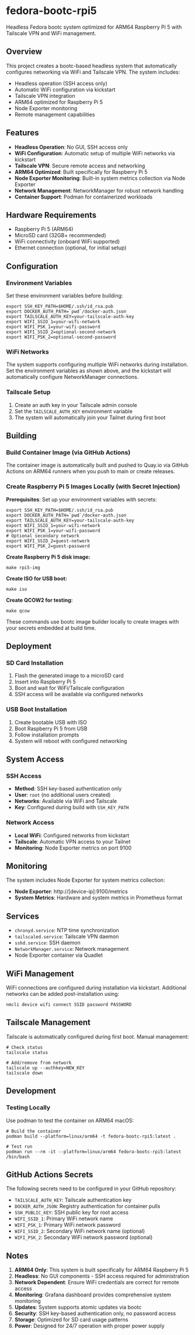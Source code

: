 # fedora-bootc-rpi5

Headless Fedora bootc system optimized for ARM64 Raspberry Pi 5 with Tailscale VPN and WiFi management.

## Overview

This project creates a bootc-based headless system that automatically configures networking via WiFi and Tailscale VPN. The system includes:

- Headless operation (SSH access only)
- Automatic WiFi configuration via kickstart
- Tailscale VPN integration
- ARM64 optimized for Raspberry Pi 5
- Node Exporter monitoring
- Remote management capabilities

## Features

- **Headless Operation**: No GUI, SSH access only
- **WiFi Configuration**: Automatic setup of multiple WiFi networks via kickstart
- **Tailscale VPN**: Secure remote access and networking
- **ARM64 Optimized**: Built specifically for Raspberry Pi 5
- **Node Exporter Monitoring**: Built-in system metrics collection via Node Exporter
- **Network Management**: NetworkManager for robust network handling
- **Container Support**: Podman for containerized workloads

## Hardware Requirements

- Raspberry Pi 5 (ARM64)
- MicroSD card (32GB+ recommended)
- WiFi connectivity (onboard WiFi supported)
- Ethernet connection (optional, for initial setup)

## Configuration

### Environment Variables

Set these environment variables before building:

```shell
export SSH_KEY_PATH=$HOME/.ssh/id_rsa.pub
export DOCKER_AUTH_PATH=`pwd`/docker-auth.json
export TAILSCALE_AUTH_KEY=your-tailscale-auth-key
export WIFI_SSID_1=your-wifi-network
export WIFI_PSK_1=your-wifi-password
export WIFI_SSID_2=optional-second-network
export WIFI_PSK_2=optional-second-password
```

### WiFi Networks

The system supports configuring multiple WiFi networks during installation. Set the environment variables as shown above, and the kickstart will automatically configure NetworkManager connections.

### Tailscale Setup

1. Create an auth key in your Tailscale admin console
2. Set the `TAILSCALE_AUTH_KEY` environment variable
3. The system will automatically join your Tailnet during first boot

## Building

### Build Container Image (via GitHub Actions)

The container image is automatically built and pushed to Quay.io via GitHub Actions on ARM64 runners when you push to main or create releases.

### Create Raspberry Pi 5 Images Locally (with Secret Injection)

**Prerequisites**: Set up your environment variables with secrets:

```shell
export SSH_KEY_PATH=$HOME/.ssh/id_rsa.pub
export DOCKER_AUTH_PATH=`pwd`/docker-auth.json
export TAILSCALE_AUTH_KEY=your-tailscale-auth-key
export WIFI_SSID_1=your-wifi-network
export WIFI_PSK_1=your-wifi-password
# Optional secondary network
export WIFI_SSID_2=guest-network
export WIFI_PSK_2=guest-password
```

**Create Raspberry Pi 5 disk image:**
```shell
make rpi5-img
```

**Create ISO for USB boot:**
```shell
make iso
```

**Create QCOW2 for testing:**
```shell
make qcow
```

These commands use bootc image builder locally to create images with your secrets embedded at build time.

## Deployment

### SD Card Installation

1. Flash the generated image to a microSD card
2. Insert into Raspberry Pi 5
3. Boot and wait for WiFi/Tailscale configuration
4. SSH access will be available via configured networks

### USB Boot Installation

1. Create bootable USB with ISO
2. Boot Raspberry Pi 5 from USB
3. Follow installation prompts
4. System will reboot with configured networking

## System Access

### SSH Access

- **Method**: SSH key-based authentication only
- **User**: `root` (no additional users created)
- **Networks**: Available via WiFi and Tailscale
- **Key**: Configured during build with `SSH_KEY_PATH`

### Network Access

- **Local WiFi**: Configured networks from kickstart
- **Tailscale**: Automatic VPN access to your Tailnet
- **Monitoring**: Node Exporter metrics on port 9100

## Monitoring

The system includes Node Exporter for system metrics collection:

- **Node Exporter**: http://[device-ip]:9100/metrics
- **System Metrics**: Hardware and system metrics in Prometheus format

## Services

- `chronyd.service`: NTP time synchronization
- `tailscaled.service`: Tailscale VPN daemon
- `sshd.service`: SSH daemon
- `NetworkManager.service`: Network management
- Node Exporter container via Quadlet

## WiFi Management

WiFi connections are configured during installation via kickstart. Additional networks can be added post-installation using:

```shell
nmcli device wifi connect SSID password PASSWORD
```

## Tailscale Management

Tailscale is automatically configured during first boot. Manual management:

```shell
# Check status
tailscale status

# Add/remove from network
tailscale up --authkey=NEW_KEY
tailscale down
```

## Development

### Testing Locally

Use podman to test the container on ARM64 macOS:

```shell
# Build the container
podman build --platform=linux/arm64 -t fedora-bootc-rpi5:latest .

# Test run
podman run --rm -it --platform=linux/arm64 fedora-bootc-rpi5:latest /bin/bash
```

## GitHub Actions Secrets

The following secrets need to be configured in your GitHub repository:

- `TAILSCALE_AUTH_KEY`: Tailscale authentication key
- `DOCKER_AUTH_JSON`: Registry authentication for container pulls
- `SSH_PUBLIC_KEY`: SSH public key for root access
- `WIFI_SSID_1`: Primary WiFi network name
- `WIFI_PSK_1`: Primary WiFi network password
- `WIFI_SSID_2`: Secondary WiFi network name (optional)
- `WIFI_PSK_2`: Secondary WiFi network password (optional)

## Notes

1. **ARM64 Only**: This system is built specifically for ARM64 Raspberry Pi 5
2. **Headless**: No GUI components - SSH access required for administration
3. **Network Dependent**: Ensure WiFi credentials are correct for remote access
4. **Monitoring**: Grafana dashboard provides comprehensive system monitoring
5. **Updates**: System supports atomic updates via bootc
6. **Security**: SSH key-based authentication only, no password access
7. **Storage**: Optimized for SD card usage patterns
8. **Power**: Designed for 24/7 operation with proper power supply
